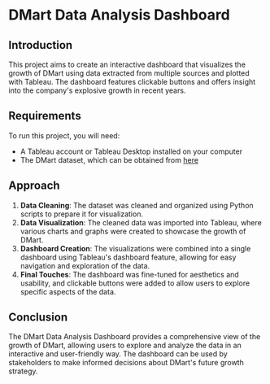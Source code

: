 # DMart Data Analysis Dashboard

## Introduction
This project aims to create an interactive dashboard that visualizes the growth of DMart using data extracted from multiple sources and plotted with Tableau. The dashboard features clickable buttons and offers insight into the company's explosive growth in recent years.

## Requirements
To run this project, you will need:
- A Tableau account or Tableau Desktop installed on your computer
- The DMart dataset, which can be obtained from [here](https://www.kaggle.com/rohitsahoo/d-mart-data)

## Approach
1. **Data Cleaning**: The dataset was cleaned and organized using Python scripts to prepare it for visualization.
2. **Data Visualization**: The cleaned data was imported into Tableau, where various charts and graphs were created to showcase the growth of DMart.
3. **Dashboard Creation**: The visualizations were combined into a single dashboard using Tableau's dashboard feature, allowing for easy navigation and exploration of the data.
4. **Final Touches**: The dashboard was fine-tuned for aesthetics and usability, and clickable buttons were added to allow users to explore specific aspects of the data.

## Conclusion
The DMart Data Analysis Dashboard provides a comprehensive view of the growth of DMart, allowing users to explore and analyze the data in an interactive and user-friendly way. The dashboard can be used by stakeholders to make informed decisions about DMart's future growth strategy.
